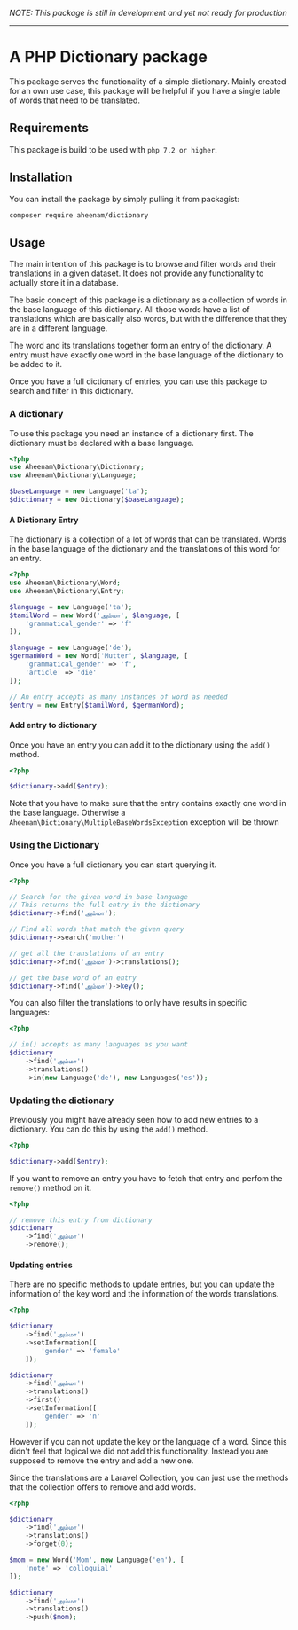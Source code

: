 _NOTE: This package is still in development and yet not ready for production_

---

# A PHP Dictionary package

This package serves the functionality of a simple dictionary. Mainly created for an own use case, this package will be helpful if you have a single table of words that need to be translated.

## Requirements

This package is build to be used with `php 7.2 or higher`.

## Installation

You can install the package by simply pulling it from packagist:

```bash
composer require aheenam/dictionary
```

## Usage

The main intention of this package is to browse and filter words and their translations in a given dataset. It does not provide any functionality to actually store it in a database.

The basic concept of this package is a dictionary as a collection of words in the base language of this dictionary. All those words have a list of translations which are basically also words, but with the difference that they are in a different language.

The word and its translations together form an entry of the dictionary. A entry must have exactly one word in the base language of the dictionary to be added to it.

Once you have a full dictionary of entries, you can use this package to search and filter in this dictionary.

### A dictionary

To use this package you need an instance of a dictionary first. The dictionary must be declared with a base language.

```php
<?php
use Aheenam\Dictionary\Dictionary;
use Aheenam\Dictionary\Language;

$baseLanguage = new Language('ta');
$dictionary = new Dictionary($baseLanguage);
```

#### A Dictionary Entry

The dictionary is a collection of a lot of words that can be translated. Words in the base language of the dictionary and the translations of this word for an entry.

```php
<?php
use Aheenam\Dictionary\Word;
use Aheenam\Dictionary\Entry;

$language = new Language('ta');
$tamilWord = new Word('அம்மா', $language, [
    'grammatical_gender' => 'f'
]);

$language = new Language('de');
$germanWord = new Word('Mutter', $language, [
    'grammatical_gender' => 'f',
    'article' => 'die'
]);

// An entry accepts as many instances of word as needed
$entry = new Entry($tamilWord, $germanWord);
```

#### Add entry to dictionary

Once you have an entry you can add it to the dictionary using the `add()` method.

```php
<?php

$dictionary->add($entry);
```

Note that you have to make sure that the entry contains exactly one word in the base language. Otherwise a `Aheenam\Dictionary\MultipleBaseWordsException` exception will be thrown

### Using the Dictionary

Once you have a full dictionary you can start querying it.

```php
<?php

// Search for the given word in base language
// This returns the full entry in the dictionary
$dictionary->find('அம்மா');

// Find all words that match the given query
$dictionary->search('mother')

// get all the translations of an entry
$dictionary->find('அம்மா')->translations();

// get the base word of an entry
$dictionary->find('அம்மா')->key();
```

You can also filter the translations to only have results in specific languages:

```php
<?php

// in() accepts as many languages as you want
$dictionary
    ->find('அம்மா')
    ->translations()
    ->in(new Language('de'), new Languages('es'));
```

### Updating the dictionary

Previously you might have already seen how to add new entries to a dictionary. You can do this by using the `add()` method.

```php
<?php

$dictionary->add($entry);
```

If you want to remove an entry you have to fetch that entry and perfom the `remove()` method on it.

```php
<?php

// remove this entry from dictionary
$dictionary
    ->find('அம்மா')
    ->remove();
```

#### Updating entries

There are no specific methods to update entries, but you can update the information of the key word and the information of the words translations.

```php
<?php

$dictionary
    ->find('அம்மா')
    ->setInformation([
        'gender' => 'female'
    ]);

$dictionary
    ->find('அம்மா')
    ->translations()
    ->first()
    ->setInformation([
        'gender' => 'n'
    ]);
```

However if you can not update the key or the language of a word. Since this didn't feel that logical we did not add this functionality. Instead you are supposed to remove the entry and add a new one.

Since the translations are a Laravel Collection, you can just use the methods that the collection offers to remove and add words.

```php
<?php

$dictionary
    ->find('அம்மா')
    ->translations()
    ->forget(0);

$mom = new Word('Mom', new Language('en'), [
    'note' => 'colloquial'
]);

$dictionary
    ->find('அம்மா')
    ->translations()
    ->push($mom);
```

